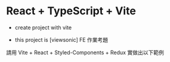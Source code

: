 # React + TypeScript + Vite

- create project with vite

- this project is [viewsonic] FE 作業考題


請用 Vite + React + Styled-Components  + Redux 實做出以下範例
